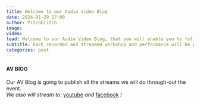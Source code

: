 ```yaml
---
title: Welcome to our Audio Video Blog
date: 2024-01-29 17:00
author: PitchGlitch
image:
video: 
lead: Welcome to our Audio Video Blog, that you will enable you to follow our Event from everywhere in the world.
subtitle: Each recorded and streamed workshop and performance will be posted here!
categories: post
---
```


#### AV BlOG
Our AV Blog is going to publish all the streams we will do through-out the event.
<br>
*We also will stream to:*
<a href="https://www.youtube.com/channel/UCCFn9pJVrxuxJgrN9NICZug" target="_blank">youtube</a>
*and*
<a href="https://www.facebook.com/ctrlreturn/" target="_blank">facebook</a> *!*
